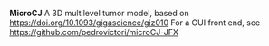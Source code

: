 **MicroCJ**
A 3D multilevel tumor model, based on https://doi.org/10.1093/gigascience/giz010
For a GUI front end, see https://github.com/pedrovictori/microCJ-JFX

